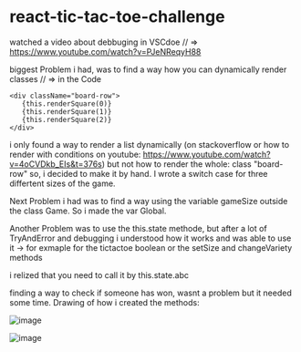 # react-tic-tac-toe-challenge

watched a video about debbuging in VSCdoe
// => https://www.youtube.com/watch?v=PJeNReqyH88

biggest Problem i had, was to find a way how you can dynamically render classes
// => in the Code 
```
<div className="board-row">
   {this.renderSquare(0)}
   {this.renderSquare(1)}
   {this.renderSquare(2)}
</div>
```
i only found a way to render a list dynamically (on stackoverflow or how to render with conditions on youtube: https://www.youtube.com/watch?v=4oCVDkb_EIs&t=376s) but not how to render the whole: class "board-row"
so, i decided to make it by hand. I wrote a switch case for three differtent sizes of the game.

Next Problem i had was to find a way using the variable gameSize outside the class Game. So i made the var Global.

Another Problem was to use the this.state methode, but after a lot of TryAndError and debugging i understood how it works and was able to use it
-> for exmaple for the tictactoe boolean or the setSize and changeVariety methods

i relized that you need to call it by this.state.abc

finding a way to check if someone has won, wasnt a problem but it needed some time.
Drawing of how i created the methods:

![image](https://user-images.githubusercontent.com/82469143/166156161-f8b84056-87ff-4f00-9f5a-e916b1a8bc25.png)

![image](https://user-images.githubusercontent.com/82469143/166156520-20f3b024-89fc-4e94-8e1f-f41d0d060a88.png)

